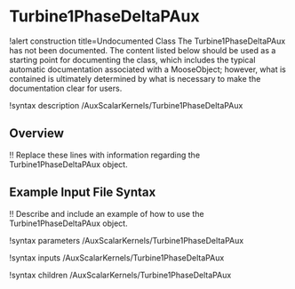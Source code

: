 # Turbine1PhaseDeltaPAux

!alert construction title=Undocumented Class
The Turbine1PhaseDeltaPAux has not been documented. The content listed below should be used as a starting point for
documenting the class, which includes the typical automatic documentation associated with a
MooseObject; however, what is contained is ultimately determined by what is necessary to make the
documentation clear for users.

!syntax description /AuxScalarKernels/Turbine1PhaseDeltaPAux

## Overview

!! Replace these lines with information regarding the Turbine1PhaseDeltaPAux object.

## Example Input File Syntax

!! Describe and include an example of how to use the Turbine1PhaseDeltaPAux object.

!syntax parameters /AuxScalarKernels/Turbine1PhaseDeltaPAux

!syntax inputs /AuxScalarKernels/Turbine1PhaseDeltaPAux

!syntax children /AuxScalarKernels/Turbine1PhaseDeltaPAux

